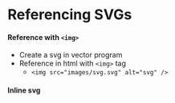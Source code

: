 # Referencing SVGs

#### Reference with `<img>`

* Create a svg in vector program
* Reference in html with `<img>` tag
    * `<img src="images/svg.svg" alt="svg" />`

#### Inline svg
